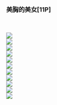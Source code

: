 <h3>美胸的美女[11P]</h3><br><div ><br /><img src='https://23img.com/i/2022/10/11/ittw85.jpg'><br /><img src='https://23img.com/i/2022/10/11/ituonj.jpg'><br /><img src='https://23img.com/i/2022/10/11/itvp3o.jpg'><br /><img src='https://23img.com/i/2022/10/11/itvzls.jpg'><br /><img src='https://23img.com/i/2022/10/11/iu53vd.jpg'><br /><img src='https://23img.com/i/2022/10/11/iu5apo.jpg'><br /><img src='https://23img.com/i/2022/10/11/iu6kt3.jpg'><br /><img src='https://23img.com/i/2022/10/11/iu7elv.jpg'><br /><img src='https://23img.com/i/2022/10/11/iu8fyj.jpg'><br /><img src='https://23img.com/i/2022/10/11/iu8mp5.jpg'><br /><img src='https://23img.com/i/2022/10/11/iu8wic.jpg'>
        </div><br>